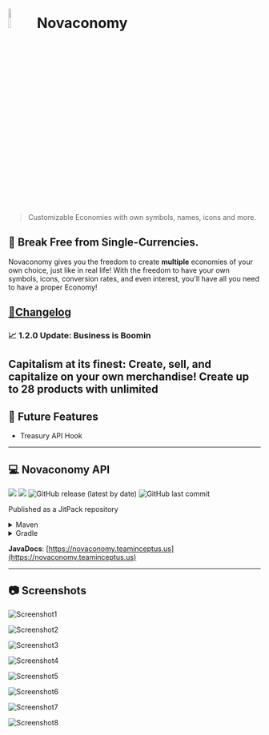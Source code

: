 # <img src="https://cdn.discordapp.com/attachments/894254760075603980/984954715555123281/novaconomy.png" style="height: 10%; width: 10%;"> Novaconomy
> Customizable Economies with own symbols, names, icons and more.

## 💸 **Break Free from Single-Currencies.**
Novaconomy gives you the freedom to create **multiple** economies of your own choice, just like in real life!
With the freedom to have your own symbols, icons, conversion rates, and even interest, you'll have all you need to have a proper Economy!

<h2 style="text-decoration: underline;">📓Changelog</h2>

### 📈 1.2.0 Update: Business is Boomin
Capitalism at its finest: Create, sell, and capitalize on your own merchandise! Create up to 28 products with
unlimited
-----
## 🔮 Future Features
- Treasury API Hook

-----
## 💻 Novaconomy API
[![](https://jitpack.io/v/Team-Inceptus/Novaconomy.svg)](https://jitpack.io/#Team-Inceptus/Novaconomy)
[![](https://jitci.com/gh/Team-Inceptus/Novaconomy/svg)](https://jitci.com/gh/Team-Inceptus/Novaconomy)
![GitHub release (latest by date)](https://img.shields.io/github/v/release/Team-Inceptus/Novaconomy)
![GitHub last commit](https://img.shields.io/github/last-commit/Team-Inceptus/Novaconomy)

Published as a JitPack repository
<details>
    <summary>Maven</summary>

```xml
	<project>
	    <repositories>
		    <repository>
		        <id>jitpack.io</id>
		        <url>https://jitpack.io</url>
		    </repository>
	    </repositories>
    
        <dependencies>
            <!-- Include just the API -->
            <dependency>
                <groupId>us.teaminceptus.Novaconomy</groupId>
                <artifactId>novaconomy-api</artifactId>
                <version>1.2.0</version>
            </dependency>
            <!-- Include the Actual Plugin -->
            <dependency>
                <groupId>us.teaminceptus.Novaconomy</groupId>
                <artifactId>novaconomy</artifactId>
                <version>1.2.0</version>
            </dependency>
        </dependencies>
	</project>
```
</details>

<details>
    <summary>Gradle</summary>

```gradle
		repositories {
			maven { url 'https://jitpack.io' }
		}

	 	dependencies {
	   	     implementation 'com.github.Novaconomy:novaconomy-api:Tag'
	   	     // Include the Actual Plugin
	   	     implementation 'us.teaminceptus.Novaconomy:novaconomy:1.2.0'
		}	
```
</details>

**JavaDocs**: [https://novaconomy.teaminceptus.us](https://novaconomy.teaminceptus.us)

-----
## 📷 Screenshots
![Screenshot1](https://cdn.discordapp.com/attachments/894254760075603980/987617973487435826/2022-06-18_02.19.50.png)

![Screenshot2](https://cdn.discordapp.com/attachments/894254760075603980/987617972937957376/2022-06-18_02.20.03.png)

![Screenshot3](https://cdn.discordapp.com/attachments/894254760075603980/987617972480798740/2022-06-18_02.20.12.png)

![Screenshot4](https://cdn.discordapp.com/attachments/860730694551863328/949806777539653712/2022-03-05_17.12.13.png)

![Screenshot5](https://cdn.discordapp.com/attachments/860730694551863328/949806777917116476/2022-03-05_17.11.33.png)

![Screenshot6](https://cdn.discordapp.com/attachments/860730694551863328/949806778793721866/2022-03-05_17.09.03.png)

![Screenshot7](https://cdn.discordapp.com/attachments/860730694551863328/949806779343200326/2022-03-05_17.08.31.png)

![Screenshot8](https://cdn.discordapp.com/attachments/860730694551863328/949806779775205396/2022-03-05_17.08.18.png)
